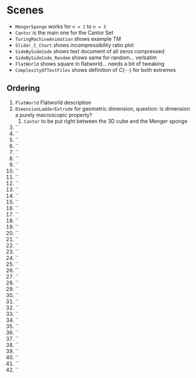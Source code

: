 # Scenes

- `MengerSponge` works for `n = 1` to `n = 3`
- `Cantor` is the main one for the Cantor Set
- `TuringMachineAnimation` shows example TM
- `Slider_C_Chart` shows incompressibility ratio plot
- `SideBySideCode` shows text document of all zeros compressed
- `SideBySideCode_Random` shows same for random... verbatim
- `FlatWorld` shows square in flatworld... needs a bit of tweaking
- `ComplexityOfTextFiles` shows definition of $C(\cdots)$ for both extremes

## Ordering
1. `FlatWorld` Flatworld description
2. `DimensionLadderExtrude` for geometric dimension, question: is dimension a purely macroscopic property?
   1. `Cantor` to be put right between the 3D cube and the Menger sponge 
3. ``
4. ``
5. ``
6. ``
7. ``
8. ``
9.  ``
10. ``
11. ``
12. ``
13. ``
14. ``
15. ``
16. ``
17. ``
18. ``
19. ``
20. ``
21. ``
22. ``
23. ``
24. ``
25. ``
26. ``
27. ``
28. ``
29. ``
30. ``
31. ``
32. ``
33. ``
34. ``
35. ``
36. ``
37. ``
38. ``
39. ``
40. ``
41. ``
42. ``